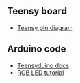 ## Teensy board

- [Teensy pin diagram](https://www.pjrc.com/teensy/pinout.html)

## Arduino code

- [Teensyduino docs](https://www.pjrc.com/teensy/teensyduino.html)
- [RGB LED tutorial](https://www.pjrc.com/teensy/tutorial3.html)